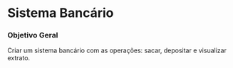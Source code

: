 # Sistema Bancário

### Objetivo Geral

Criar um sistema bancário com as operações: sacar, depositar e visualizar extrato.

